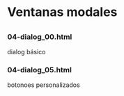 # Ventanas modales

## <dialog>
### 04-dialog_00.html
dialog básico


### 04-dialog_05.html
botonoes personalizados
